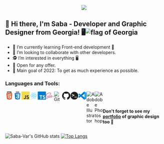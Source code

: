 <p align="center">
  <img src="https://c.tenor.com/mGgWY8RkgYMAAAAC/hello-world.gif" width=500>
</p>

## 👋 Hi there, I'm Saba - Developer and Graphic Designer from Georgia! 🖥️<img alt="flag of Georgia" width="25px" src="https://upload.wikimedia.org/wikipedia/commons/thumb/0/0f/Flag_of_Georgia.svg/1200px-Flag_of_Georgia.svg.png" />

- 🌱 I’m currently learning Front-end development 🙏
- 👯 I’m looking to collaborate with other developers.
- 🕵️ I’m interested in everything 🖥️
- 💼 Open for any offer.
- 📢 Main goal of 2022: To get as much experience as possible.


### Languages and Tools:

<img align="left" alt="HTML5" width="26px" src="https://raw.githubusercontent.com/github/explore/80688e429a7d4ef2fca1e82350fe8e3517d3494d/topics/html/html.png" /> 
<img align="left" alt="CSS3" width="26px" src="https://raw.githubusercontent.com/github/explore/80688e429a7d4ef2fca1e82350fe8e3517d3494d/topics/css/css.png" /> 
<img align="left" alt="JavaScript" width="26px" src="https://raw.githubusercontent.com/github/explore/80688e429a7d4ef2fca1e82350fe8e3517d3494d/topics/javascript/javascript.png" />
<img align="left" alt="React" width="26px" src="https://raw.githubusercontent.com/github/explore/80688e429a7d4ef2fca1e82350fe8e3517d3494d/topics/react/react.png" />
<img align="left" alt="HTML5" width="26px" src="https://raw.githubusercontent.com/github/explore/80688e429a7d4ef2fca1e82350fe8e3517d3494d/topics/typescript/typescript.png" />
<img align="left" alt="Sass" width="26px" src="https://raw.githubusercontent.com/github/explore/80688e429a7d4ef2fca1e82350fe8e3517d3494d/topics/sass/sass.png" /> 
<img align="left" alt="Git" width="26px" src="https://git-scm.com/images/logos/downloads/Git-Icon-1788C.png" />
<img align="left" alt="GitHub" width="26px" src="https://raw.githubusercontent.com/github/explore/78df643247d429f6cc873026c0622819ad797942/topics/github/github.png" />
<img align="left" alt="Terminal" width="26px" src="https://raw.githubusercontent.com/github/explore/80688e429a7d4ef2fca1e82350fe8e3517d3494d/topics/terminal/terminal.png" />
<img align="left" alt="Visual Studio Code" width="26px" src="https://raw.githubusercontent.com/github/explore/80688e429a7d4ef2fca1e82350fe8e3517d3494d/topics/visual-studio-code/visual-studio-code.png" /> 
<img align="left" alt="Adobe Illustrator" width="26px" src="https://upload.wikimedia.org/wikipedia/commons/thumb/6/66/Illustrator_CC_icon.png/492px-Illustrator_CC_icon.png" />
<img align="left" alt="Adobe Photoshop" width="26px" src="https://upload.wikimedia.org/wikipedia/commons/thumb/a/af/Adobe_Photoshop_CC_icon.svg/1051px-Adobe_Photoshop_CC_icon.svg.png" />
<br>
<br>

#### Don't forget to see my [portfolio](https://www.behance.net/sabavartasa?tracking_source=search_users%7Csaba%20vartasashvili) of graphic design  too 💪
##
 
 ![Saba-Var's GitHub stats](https://github-readme-stats.vercel.app/api?username=Saba-Var&show_icons=true&theme=github_dark)
 [![Top Langs](https://github-readme-stats.vercel.app/api/top-langs/?username=Saba-Var&langs_count=8)](https://github.com/Saba-Var/github-readme-stats)

